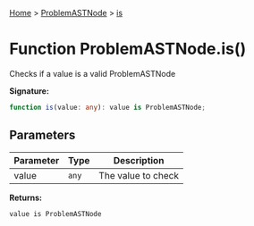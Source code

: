 [Home](../../../index.md) &gt; [ProblemASTNode](../../problemastnode.md) &gt; [is](./is_1.md)

# Function ProblemASTNode.is()

Checks if a value is a valid ProblemASTNode

<b>Signature:</b>

```typescript
function is(value: any): value is ProblemASTNode;
```

## Parameters

|  Parameter | Type | Description |
|  --- | --- | --- |
|  value | `any` | The value to check |

<b>Returns:</b>

`value is ProblemASTNode`


